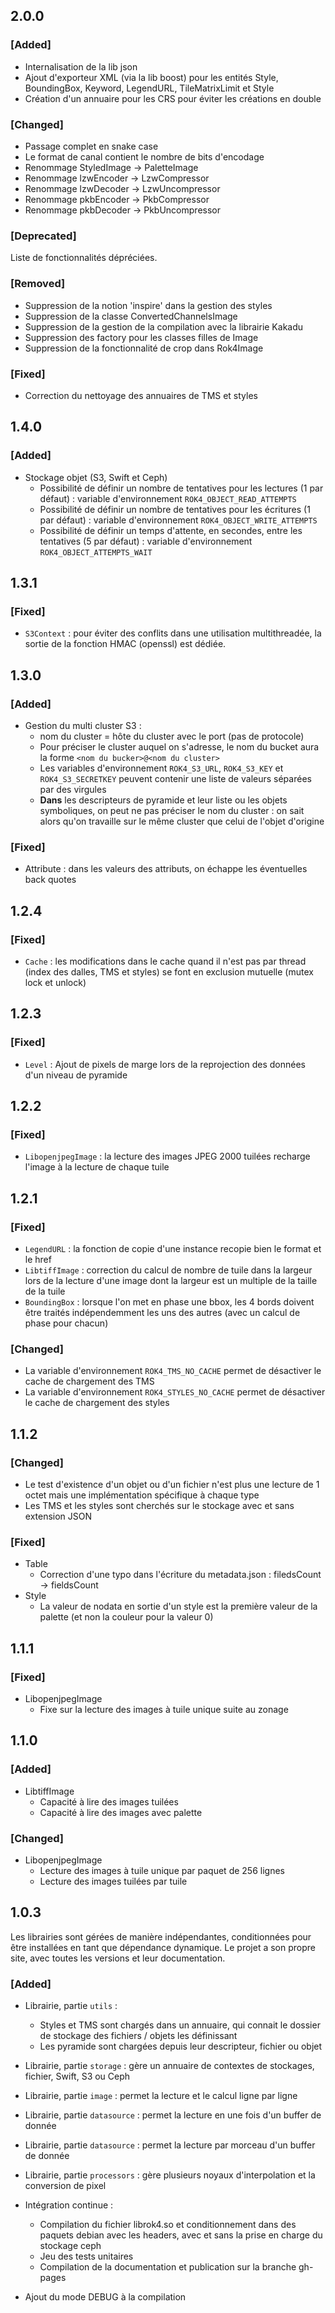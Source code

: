 ## 2.0.0

### [Added]

* Internalisation de la lib json
* Ajout d'exporteur XML (via la lib boost) pour les entités Style, BoundingBox, Keyword, LegendURL, TileMatrixLimit et Style
* Création d'un annuaire pour les CRS pour éviter les créations en double

### [Changed]

* Passage complet en snake case
* Le format de canal contient le nombre de bits d'encodage
* Renommage StyledImage -> PaletteImage
* Renommage lzwEncoder -> LzwCompressor
* Renommage lzwDecoder -> LzwUncompressor
* Renommage pkbEncoder -> PkbCompressor
* Renommage pkbDecoder -> PkbUncompressor

### [Deprecated]

Liste de fonctionnalités dépréciées.

### [Removed]

* Suppression de la notion 'inspire' dans la gestion des styles
* Suppression de la classe ConvertedChannelsImage
* Suppression de la gestion de la compilation avec la librairie Kakadu
* Suppression des factory pour les classes filles de Image
* Suppression de la fonctionnalité de crop dans Rok4Image

### [Fixed]

* Correction du nettoyage des annuaires de TMS et styles


## 1.4.0

### [Added]

* Stockage objet (S3, Swift et Ceph) 
    * Possibilité de définir un nombre de tentatives pour les lectures (1 par défaut) : variable d'environnement `ROK4_OBJECT_READ_ATTEMPTS` 
    * Possibilité de définir un nombre de tentatives pour les écritures (1 par défaut) : variable d'environnement `ROK4_OBJECT_WRITE_ATTEMPTS` 
    * Possibilité de définir un temps d'attente, en secondes, entre les tentatives (5 par défaut) : variable d'environnement `ROK4_OBJECT_ATTEMPTS_WAIT`

## 1.3.1

### [Fixed]

* `S3Context` : pour éviter des conflits dans une utilisation multithreadée, la sortie de la fonction HMAC (openssl) est dédiée.

## 1.3.0

### [Added]

* Gestion du multi cluster S3 :
    * nom du cluster = hôte du cluster avec le port (pas de protocole)
    * Pour préciser le cluster auquel on s'adresse, le nom du bucket aura la forme `<nom du bucker>@<nom du cluster>`
    * Les variables d'environnement `ROK4_S3_URL`, `ROK4_S3_KEY` et `ROK4_S3_SECRETKEY` peuvent contenir une liste de valeurs séparées par des virgules
    * **Dans** les descripteurs de pyramide et leur liste ou les objets symboliques, on peut ne pas préciser le nom du cluster : on sait alors qu'on travaille sur le même cluster que celui de l'objet d'origine

### [Fixed]

* Attribute : dans les valeurs des attributs, on échappe les éventuelles back quotes

## 1.2.4

### [Fixed]

* `Cache` : les modifications dans le cache quand il n'est pas par thread (index des dalles, TMS et styles) se font en exclusion mutuelle (mutex lock et unlock)

## 1.2.3

### [Fixed]

* `Level` : Ajout de pixels de marge lors de la reprojection des données d'un niveau de pyramide

## 1.2.2

### [Fixed]

* `LibopenjpegImage` : la lecture des images JPEG 2000 tuilées recharge l'image à la lecture de chaque tuile

## 1.2.1

### [Fixed]

* `LegendURL` : la fonction de copie d'une instance recopie bien le format et le href
* `LibtiffImage` : correction du calcul de nombre de tuile dans la largeur lors de la lecture d'une image dont la largeur est un multiple de la taille de la tuile 
* `BoundingBox` : lorsque l'on met en phase une bbox, les 4 bords doivent être traités indépendemment les uns des autres (avec un calcul de phase pour chacun)

### [Changed]

* La variable d'environnement `ROK4_TMS_NO_CACHE` permet de désactiver le cache de chargement des TMS
* La variable d'environnement `ROK4_STYLES_NO_CACHE` permet de désactiver le cache de chargement des styles

## 1.1.2

### [Changed]

* Le test d'existence d'un objet ou d'un fichier n'est plus une lecture de 1 octet mais une implémentation spécifique à chaque type
* Les TMS et les styles sont cherchés sur le stockage avec et sans extension JSON

### [Fixed]

* Table
    * Correction d'une typo dans l'écriture du metadata.json : filedsCount -> fieldsCount
* Style
    * La valeur de nodata en sortie d'un style est la première valeur de la palette (et non la couleur pour la valeur 0)

## 1.1.1

### [Fixed]

* LibopenjpegImage
    * Fixe sur la lecture des images à tuile unique suite au zonage

## 1.1.0

### [Added]

* LibtiffImage
    * Capacité à lire des images tuilées
    * Capacité à lire des images avec palette

### [Changed]

* LibopenjpegImage
    * Lecture des images à tuile unique par paquet de 256 lignes
    * Lecture des images tuilées par tuile


## 1.0.3

Les librairies sont gérées de manière indépendantes, conditionnées pour être installées en tant que dépendance dynamique. Le projet a son propre site, avec toutes les versions et leur documentation.

### [Added]

* Librairie, partie `utils` :
    * Styles et TMS sont chargés dans un annuaire, qui connait le dossier de stockage des fichiers / objets les définissant
    * Les pyramide sont chargées depuis leur descripteur, fichier ou objet
* Librairie, partie `storage` : gère un annuaire de contextes de stockages, fichier, Swift, S3 ou Ceph
* Librairie, partie `image` : permet la lecture et le calcul ligne par ligne
* Librairie, partie `datasource` : permet la lecture en une fois d'un buffer de donnée
* Librairie, partie `datasource` : permet la lecture par morceau d'un buffer de donnée
* Librairie, partie `processors` : gère plusieurs noyaux d'interpolation et la conversion de pixel

* Intégration continue :
    * Compilation du fichier librok4.so et conditionnement dans des paquets debian avec les headers, avec et sans la prise en charge du stockage ceph
    * Jeu des tests unitaires
    * Compilation de la documentation et publication sur la branche gh-pages

* Ajout du mode DEBUG à la compilation
